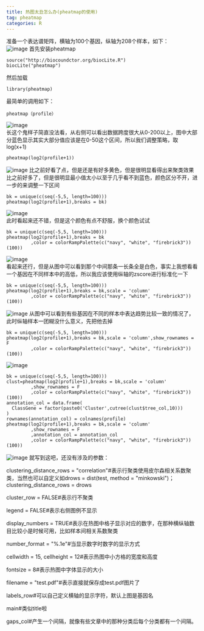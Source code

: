 ```yaml
---
title: 热图太丑怎么办(pheatmap的使用)
tag: pheatmap
categories: R
---
```


准备一个表达谱矩阵，横轴为100个基因，纵轴为208个样本，如下：  
![image](http://mmbiz.qpic.cn/mmbiz_png/N3X4LBoaQjUAu3YsPUTAf9lxFibISNdcdWGribokM45fVyhf43xu7UMqiaxrDzzbibgWEma0vZFAqQ68vtLnuDlUtA/640?wx_fmt=png&tp=webp&wxfrom=5&wx_lazy=1&wx_co=1)
首先安装pheatmap
<!--more-->
```
source("http://biocoundctor.org/biocLite.R")
biocLite("pheatmap")
```
然后加载

```
library(pheatmap)
```

最简单的调用如下：

```
pheatmap（profile）
```
![image](http://mmbiz.qpic.cn/mmbiz_png/N3X4LBoaQjUAu3YsPUTAf9lxFibISNdcdTvFAdTlWglNoTFWx4zO0ZLhC0wKxSotuzRO1soubZlSw6ufb17qcjg/640?wx_fmt=png&tp=webp&wxfrom=5&wx_lazy=1&wx_co=1)  
长这个鬼样子简直没法看，从右侧可以看出数据跨度很大从0-200以上，图中大部分蓝色显示其实大部分值应该是在0-50这个区间，所以我们调整策略，取log(x+1)   

```
pheatmap(log2(profile+1))
```

![image](http://mmbiz.qpic.cn/mmbiz_png/N3X4LBoaQjUAu3YsPUTAf9lxFibISNdcdprlu2Wlq2pleCqxl3SOfX5UsecIqTMzAn688ibBnnBC3xLdhyiacwxfA/640?wx_fmt=png&tp=webp&wxfrom=5&wx_lazy=1&wx_co=1)
比之前好看了点，但是还是有好多黄色，但是很明显看得出来聚类效果比之前好多了，但是很明显最小值太小以至于几乎看不到蓝色，颜色区分不开，进一步的来调整一下区间  

```
bk = unique(c(seq(-5,5, length=100)))
pheatmap(log2(profile+1),breaks = bk)
```
![image](http://mmbiz.qpic.cn/mmbiz_png/N3X4LBoaQjUAu3YsPUTAf9lxFibISNdcdXkvYsKNhh5GlnYUORFWW6UznBFTVk2Atw0AiceBZEZLayic0GzGfuCUA/640?wx_fmt=png&tp=webp&wxfrom=5&wx_lazy=1&wx_co=1)  
此时看起来还不错，但是这个颜色有点不舒服，换个颜色试试  

```
bk = unique(c(seq(-5,5, length=100)))
pheatmap(log2(profile+1),breaks = bk
         ,color = colorRampPalette(c("navy", "white", "firebrick3"))(100))
```
![image](http://mmbiz.qpic.cn/mmbiz_png/N3X4LBoaQjUAu3YsPUTAf9lxFibISNdcdJ2EJBTl6ribkLZtpOugGr1rUZCuS4KDdW9uUuCjXicuKb9qJHj75xrKQ/640?wx_fmt=png&tp=webp&wxfrom=5&wx_lazy=1&wx_co=1)   
看起来还行，但是从图中可以看到那个中间那条一长条全是白色，事实上我想看看一个基因在不同样本中的高低，所以我应该使用纵轴的zscore进行标准化一下  

```
bk = unique(c(seq(-5,5, length=100)))
pheatmap(log2(profile+1),breaks = bk,scale = 'column'
         ,color = colorRampPalette(c("navy", "white", "firebrick3"))(100))
```

![image](http://mmbiz.qpic.cn/mmbiz_png/N3X4LBoaQjUAu3YsPUTAf9lxFibISNdcd72TicwfyeQTwiaWRxleA2EJuCgMIg9zIhUa63dhfibdiaW3hgGMdJVkmmg/640?wx_fmt=png&tp=webp&wxfrom=5&wx_lazy=1&wx_co=1)
从图中可以看到有些基因在不同的样本中表达趋势比较一致的情况了，此时纵轴样本一团糊没什么意义，先把他去掉  

```
bk = unique(c(seq(-5,5, length=100)))
pheatmap(log2(profile+1),breaks = bk,scale = 'column',show_rownames = F
         ,color = colorRampPalette(c("navy", "white", "firebrick3"))(100))
```
![image](http://mmbiz.qpic.cn/mmbiz_png/N3X4LBoaQjUAu3YsPUTAf9lxFibISNdcdczbic2EGgyAic8aBpicz9KosU9coyD7iavgUMPjiaGeqIlUqSqcpg5odyNw/640?wx_fmt=png&tp=webp&wxfrom=5&wx_lazy=1&wx_co=1)

```
bk = unique(c(seq(-5,5, length=100)))
clust=pheatmap(log2(profile+1),breaks = bk,scale = 'column'
         ,show_rownames = F
         ,color = colorRampPalette(c("navy", "white", "firebrick3"))(100))
annotation_col = data.frame(
  ClassGene = factor(paste0('Cluster',cutree(clust$tree_col,10)))
)
rownames(annotation_col) = colnames(profile)
pheatmap(log2(profile+1),breaks = bk,scale = 'column'
         ,show_rownames = F
         ,annotation_col = annotation_col
         ,color = colorRampPalette(c("navy", "white", "firebrick3"))(100))
```
![image](http://mmbiz.qpic.cn/mmbiz_png/N3X4LBoaQjUAu3YsPUTAf9lxFibISNdcdgVhEB8fl6H9UR2Aj1co9MYP9nA8XkianxPLQjF3Dic7CmSs26MmO3IPg/640?wx_fmt=png&tp=webp&wxfrom=5&wx_lazy=1&wx_co=1)
就写到这吧，还没有涉及的参数：

clustering_distance_rows = "correlation"#表示行聚类使用皮尔森相关系数聚类，当然也可以自定义如drows = dist(test, method = "minkowski")；clustering_distance_rows = drows

cluster_row = FALSE#表示行不聚类

legend = FALSE#表示右侧图例不显示

display_numbers = TRUE#表示在热图中格子显示对应的数字，在那种横纵轴数目比较小是时候可用，比如样本间相关系数聚类

number_format = "\%.1e"#当显示数字时数字的显示方式

cellwidth = 15, cellheight = 12#表示热图中小方格的宽度和高度

fontsize = 8#表示热图中字体显示的大小

filename = "test.pdf"#表示直接就保存成test.pdf图片了

labels_row#可以自己定义横轴的显示字符，默认上图是基因名

main#类似title啦

gaps_col#产生一个间隔，就像有些文章中的那种分类后每个分类都有一个间隔。

